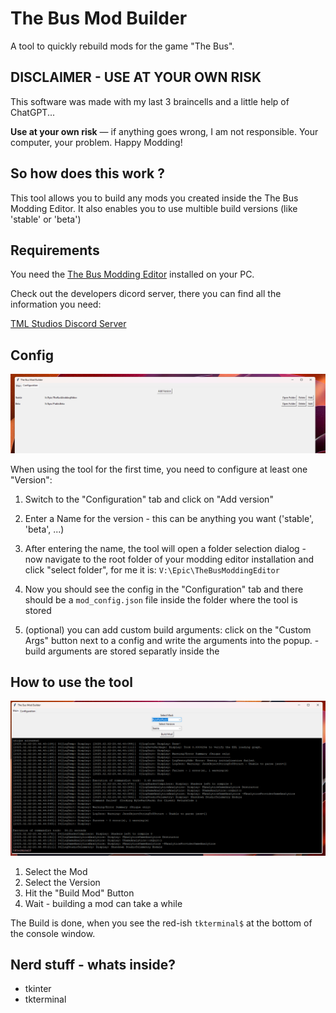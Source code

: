 # The Bus Mod Builder

A tool to quickly rebuild mods for the game "The Bus".


## DISCLAIMER - USE AT YOUR OWN RISK

This software was made with my last 3 braincells and a little help of ChatGPT...

**Use at your own risk** — if anything goes wrong, I am not responsible. Your computer, your problem. Happy Modding!


## So how does this work ?

This tool allows you to build any mods you created inside the The Bus Modding Editor. It also enables you to use multible build versions (like 'stable' or 'beta')


## Requirements

You need the [The Bus Modding Editor](https://store.epicgames.com/de/p/the-bus-modding-editor) installed on your PC.

Check out the developers dicord server, there you can find all the information you need:

[TML Studios Discord Server](https://discord.gg/tml-studios-224563159631921152)


## Config

![](/media/Config.png)

When using the tool for the first time, you need to configure at least one "Version":

1. Switch to the "Configuration" tab and click on "Add version"

2. Enter a Name for the version - this can be anything you want ('stable', 'beta', ...)

3. After entering the name, the tool will open a folder selection dialog - now navigate to the root folder of your modding editor installation and click "select folder", for me it is: `V:\Epic\TheBusModdingEditor`

4. Now you should see the config in the "Configuration" tab and there should be a `mod_config.json` file inside the folder where the tool is stored 

5. (optional) you can add custom build arguments: click on the "Custom Args" button next to a config and write the arguments into the popup. - build arguments are stored separatly inside the 


## How to use the tool

![](/media/BuildDone.png)

1. Select the Mod
2. Select the Version
3. Hit the "Build Mod" Button
4. Wait - building a mod can take a while

The Build is done, when you see the red-ish `tkterminal$` at the bottom of the console window.


## Nerd stuff - whats inside?

- tkinter
- tkterminal



